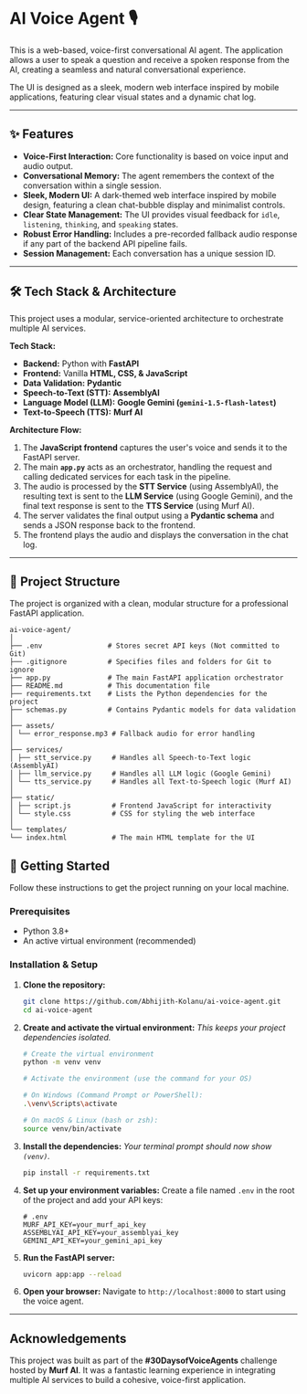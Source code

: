 # AI Voice Agent 🎙️

This is a web-based, voice-first conversational AI agent. The application allows a user to speak a question and receive a spoken response from the AI, creating a seamless and natural conversational experience.

The UI is designed as a sleek, modern web interface inspired by mobile applications, featuring clear visual states and a dynamic chat log.

---

## ✨ Features

-   **Voice-First Interaction:** Core functionality is based on voice input and audio output.
-   **Conversational Memory:** The agent remembers the context of the conversation within a single session.
-   **Sleek, Modern UI:** A dark-themed web interface inspired by mobile design, featuring a clean chat-bubble display and minimalist controls.
-   **Clear State Management:** The UI provides visual feedback for `idle`, `listening`, `thinking`, and `speaking` states.
-   **Robust Error Handling:** Includes a pre-recorded fallback audio response if any part of the backend API pipeline fails.
-   **Session Management:** Each conversation has a unique session ID.

---

## 🛠️ Tech Stack & Architecture

This project uses a modular, service-oriented architecture to orchestrate multiple AI services.

**Tech Stack:**
-   **Backend:** Python with **FastAPI**
-   **Frontend:** Vanilla **HTML, CSS, & JavaScript**
-   **Data Validation:** **Pydantic**
-   **Speech-to-Text (STT):** **AssemblyAI**
-   **Language Model (LLM):** **Google Gemini (`gemini-1.5-flash-latest`)**
-   **Text-to-Speech (TTS):** **Murf AI**

**Architecture Flow:**
1.  The **JavaScript frontend** captures the user's voice and sends it to the FastAPI server.
2.  The main **`app.py`** acts as an orchestrator, handling the request and calling dedicated services for each task in the pipeline.
3.  The audio is processed by the **STT Service** (using AssemblyAI), the resulting text is sent to the **LLM Service** (using Google Gemini), and the final text response is sent to the **TTS Service** (using Murf AI).
4.  The server validates the final output using a **Pydantic schema** and sends a JSON response back to the frontend.
5.  The frontend plays the audio and displays the conversation in the chat log.

---

## 📁 Project Structure

The project is organized with a clean, modular structure for a professional FastAPI application.

```
ai-voice-agent/
│
├── .env                # Stores secret API keys (Not committed to Git)
├── .gitignore          # Specifies files and folders for Git to ignore
├── app.py              # The main FastAPI application orchestrator
├── README.md           # This documentation file
├── requirements.txt    # Lists the Python dependencies for the project
├── schemas.py          # Contains Pydantic models for data validation
│
├── assets/
│ └── error_response.mp3 # Fallback audio for error handling
│
├── services/
│ ├── stt_service.py     # Handles all Speech-to-Text logic (AssemblyAI)
│ ├── llm_service.py     # Handles all LLM logic (Google Gemini)
│ └── tts_service.py     # Handles all Text-to-Speech logic (Murf AI)
│
├── static/
│ ├── script.js          # Frontend JavaScript for interactivity
│ └── style.css          # CSS for styling the web interface
│
└── templates/
└── index.html           # The main HTML template for the UI

```

## 🚀 Getting Started

Follow these instructions to get the project running on your local machine.

### Prerequisites

-   Python 3.8+
-   An active virtual environment (recommended)

### Installation & Setup

1.  **Clone the repository:**
    ```bash
    git clone https://github.com/Abhijith-Kolanu/ai-voice-agent.git
    cd ai-voice-agent
    ```

2.  **Create and activate the virtual environment:**
    *This keeps your project dependencies isolated.*
    
    ```bash
    # Create the virtual environment
    python -m venv venv
    ```
    ```bash
    # Activate the environment (use the command for your OS)

    # On Windows (Command Prompt or PowerShell):
    .\venv\Scripts\activate

    # On macOS & Linux (bash or zsh):
    source venv/bin/activate
    ```

3.  **Install the dependencies:**
    *Your terminal prompt should now show `(venv)`.*
    ```bash
    pip install -r requirements.txt
    ```

4.  **Set up your environment variables:**
    Create a file named `.env` in the root of the project and add your API keys:
    ```env
    # .env
    MURF_API_KEY=your_murf_api_key
    ASSEMBLYAI_API_KEY=your_assemblyai_key
    GEMINI_API_KEY=your_gemini_api_key
    ```

5.  **Run the FastAPI server:**
    ```bash
    uvicorn app:app --reload
    ```

6.  **Open your browser:**
    Navigate to `http://localhost:8000` to start using the voice agent.

---

## Acknowledgements

This project was built as part of the **#30DaysofVoiceAgents** challenge hosted by **Murf AI**. It was a fantastic learning experience in integrating multiple AI services to build a cohesive, voice-first application.